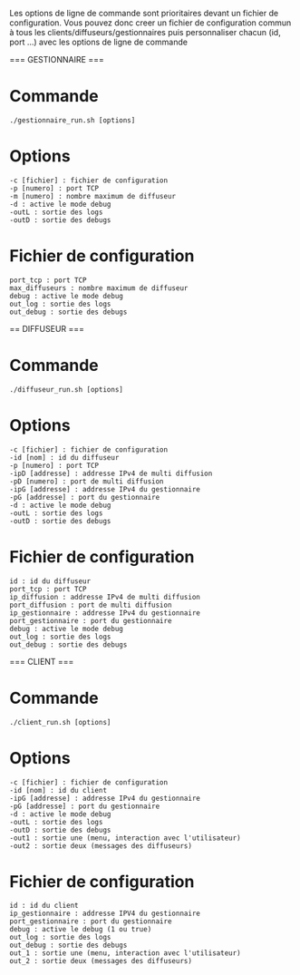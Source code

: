 
Les options de ligne de commande sont prioritaires devant un fichier de configuration.
Vous pouvez donc creer un fichier de configuration commun à tous les clients/diffuseurs/gestionnaires
puis personnaliser chacun (id, port ...) avec les options de ligne de commande


=== GESTIONNAIRE ===

# Commande
	./gestionnaire_run.sh [options]

# Options
	-c [fichier] : fichier de configuration
	-p [numero] : port TCP
	-m [numero] : nombre maximum de diffuseur
	-d : active le mode debug
	-outL : sortie des logs
	-outD : sortie des debugs

# Fichier de configuration
	port_tcp : port TCP
	max_diffuseurs : nombre maximum de diffuseur
	debug : active le mode debug
	out_log : sortie des logs
	out_debug : sortie des debugs




== DIFFUSEUR ===

# Commande
	./diffuseur_run.sh [options]

# Options
	-c [fichier] : fichier de configuration
	-id [nom] : id du diffuseur
	-p [numero] : port TCP
	-ipD [addresse] : addresse IPv4 de multi diffusion
	-pD [numero] : port de multi diffusion
	-ipG [addresse] : addresse IPv4 du gestionnaire
	-pG [addresse] : port du gestionnaire
	-d : active le mode debug
	-outL : sortie des logs
	-outD : sortie des debugs

# Fichier de configuration
	id : id du diffuseur
	port_tcp : port TCP
	ip_diffusion : addresse IPv4 de multi diffusion
	port_diffusion : port de multi diffusion
	ip_gestionnaire : addresse IPv4 du gestionnaire
	port_gestionnaire : port du gestionnaire
	debug : active le mode debug
	out_log : sortie des logs
	out_debug : sortie des debugs




=== CLIENT ===

# Commande
	./client_run.sh [options]

# Options
	-c [fichier] : fichier de configuration
	-id [nom] : id du client
	-ipG [addresse] : addresse IPv4 du gestionnaire
	-pG [addresse] : port du gestionnaire
	-d : active le mode debug
	-outL : sortie des logs
	-outD : sortie des debugs
	-out1 : sortie une (menu, interaction avec l'utilisateur)
	-out2 : sortie deux (messages des diffuseurs)

# Fichier de configuration
	id : id du client
	ip_gestionnaire : addresse IPV4 du gestionnaire
	port_gestionnaire : port du gestionnaire
	debug : active le debug (1 ou true)
	out_log : sortie des logs
	out_debug : sortie des debugs
	out_1 : sortie une (menu, interaction avec l'utilisateur)
	out_2 : sortie deux (messages des diffuseurs)


